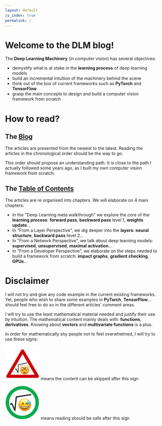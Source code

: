 ```yaml
---
layout: default
is_index: true
permalink: /
---
```


# Welcome to the DLM blog!

The **Deep Learning Machinery** (in computer vision) has several objectives: 
- demystify what is at stake in the **learning process** of deep learning models
- build an incremental intuition of the machinery behind the scene
- think out of the box of current frameworks such as **PyTorch** and **TensorFlow**
- grasp the main concepts to design and build a computer vision framework from scratch

# How to read?

## The [Blog](/blog/)

The articles are presented from the newest to the latest. 
Reading the articles in the chronological order should be the way to go. 

This order should propose an understanding path. 
It is close to the path I actually followed some years ago, as I built my own computer vision 
framework from scratch. 

## The [Table of Contents](/table_of_contents/)

The articles are re organised into chapters.
We will elaborate on 4 main chapters: 

- In the "Deep Learning meta walkthrough" we explore the core of the **learning process**: 
**forward pass**, **backward pass** level 1, **weights update**...
- In "From a Layer Perspective", we dig deeper into the **layers**: **neural structure**, 
**backward pass** level 2...
- In "From a Network Perspective", we talk about deep learning models: **supervised**, **unsupervised**, 
**maximal activation**...
- In "From a Developer Perspective", we elaborate on the steps needed to build a framework from scratch: 
**impact graphs**, **gradient checking**, **GPUs**...

# Disclaimer

I will not try and give any code example in the current existing frameworks. 
Yet, people who wish to share some examples in **PyTorch**, **TensorFlow**... should feel free to do so in the 
different articles' comment areas. 

I will try to use the least mathematical material needed and justify their use by intuition. 
The mathematical content mainly deals with: **functions**, **derivatives**. 
Knowing about **vectors** and **multivariate functions** is a plus.

In order for mathematically shy people not to feel overwhelmed, I will try to use these signs:  

![Warning](/_assets/images/maths/warning.png) means the content can be skipped after this sign

![Safe](/_assets/images/maths/safe.png) means reading should be safe after this sign
